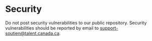 # Security

Do not post security vulnerabilities to our public repository. Security vulnerabilities should be reported by email to <support-soutien@talent.canada.ca>.
